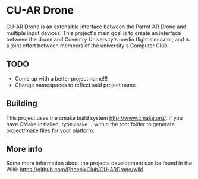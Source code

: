 CU-AR Drone
============
CU-AR Drone is an extensible interface between the Parrot AR Drone and multiple input devices. This project's main goal is to create an interface between the drone and Coventry University's merlin flight simulator, and is a joint effort between members of the university's Computer Club.

TODO
-----
+ Come up with a better project name!!!
+ Change namespaces to reflect said project name

Building
---------
This project uses the cmake build system <http://www.cmake.org/>. If you have CMake installed, type `cmake .` within the root folder to generate project/make files for your platform.

More info
-----------
Some more information about the projects development can be found in the Wiki:
<https://github.com/PhoenixClub/CU-ARDrone/wiki>

